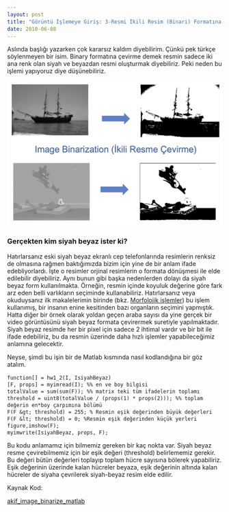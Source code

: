 ```yaml
---
layout: post
title: "Görüntü İşlemeye Giriş: 3-Resmi İkili Resim (Binari) Formatına Çevirmek"
date: 2010-06-08
---
```


Aslında başlığı yazarken çok kararsız kaldım diyebilirim. Çünkü pek türkçe söylenmeyen bir isim. Binary formatına çevirme demek resmin sadece iki ana renk olan siyah ve beyazdan resmi oluşturmak diyebiliriz. Peki neden bu işlemi yapıyoruz diye düşünebiliriz.

<img src="https://github.com/mehmetakifakkus/mehmetakifakkus.github.io/blob/master/img/image_processing_images/binarize/image%20binarisation.png?raw=true" alt="image binarization" style="zoom:50%;" />

### Gerçekten kim siyah beyaz ister ki?

Hatırlarsanız eski siyah beyaz ekranlı cep telefonlarında resimlerin renksiz de olmasına rağmen baktığımızda bizim için yine de bir anlam ifade edebliyorlardı. İşte o resimler orjinal resimlerin o formata dönüşmesi ile elde edilebilir diyebiliriz. Aynı bunun gibi başka nedenlerden dolayı da siyah beyaz form kullanılmakta. Örneğin, resmin içinde koyuluk değerine göre fark arz eden belli varlıkların seçiminde kullanabiliriz. Hatırlarsanız veya okuduysanız ilk makalelerimin birinde (bkz. [Morfolojik işlemler](https://mehmetakifakkus.github.io/2010/06/16/morfolojik-goruntu-isleme-2-benzer-nesneleri-secme.html)) bu işlem kullanımış, bir insanın enine kesitinden bazı organların seçimini yapmıştık. Hatta diğer bir örnek olarak yoldan geçen araba sayısı da yine gerçek bir video görüntüsünü siyah beyaz formata çevirermek suretiyle yapılmaktadır. Siyah beyaz resimde her bir pixel için sadece 2 ihtimal vardır ve bir bit ile ifade edebiliriz, bu da resmin üzerinde daha hızlı işlemler yapabileceğimiz anlamına gelecektir.

Neyse, şimdi bu işin bir de Matlab kısmında nasıl kodlandığına bir göz atalım.

```
function[] = hw1_2(I, IsiyahBeyaz)
[F, props] = myimread(I); %% en ve boy bilgisi
totalValue = sum(sum(F)); %% matrix teki tüm ifadelerin toplamı
threshold = uint8(totalValue / (props(1) * props(2))); %% toplam değerin en*boy çarpımına bölümü
F(F &gt; threshold) = 255; % Resmin eşik değerinden büyük değerleri F(F &lt; threshold) = 0; %Resmin eşik değerinden küçük yerleri figure,imshow(F);
myimwrite(IsiyahBeyaz, props, F);
```

Bu kodu anlamamız için bilmemiz gereken bir kaç nokta var. Siyah beyaz resme çevirebilmemiz için bir eşik değeri (threshold) belirlememiz gerekir. Bu değeri bütün değerleri toplayıp toplam hücre sayısına bölerek yapabiliriz. Eşik değerinin üzerinde kalan hücreler beyaza, eşik değerinin altında kalan hücreler de siyaha çevrilerek siyah-beyaz resim elde edilir. 



Kaynak Kod:

[akif_image_binarize_matlab](https://github.com/mehmetakifakkus/mehmetakifakkus.github.io/blob/master/img/image_processing_images/binarize/akif_image_binarize_matlab.zip)


